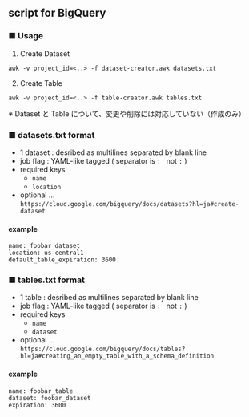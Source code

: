 ## script for BigQuery

### ■ Usage

 1. Create Dataset
```
awk -v project_id=<..> -f dataset-creator.awk datasets.txt
```

 2. Create Table
```
awk -v project_id=<..> -f table-creator.awk tables.txt
```

※ Dataset と Table について、変更や削除には対応していない（作成のみ）

### ■ datasets.txt format

 * 1 dataset : desribed as multilines separated by blank line
 * job flag : YAML-like tagged ( separator is `: ` not `:` )
 * required keys
    * `name`
    * `location`
 * optional ...  
    `https://cloud.google.com/bigquery/docs/datasets?hl=ja#create-dataset`

#### example

```
name: foobar_dataset
location: us-central1
default_table_expiration: 3600
```


### ■ tables.txt format

 * 1 table : desribed as multilines separated by blank line
 * job flag : YAML-like tagged ( separator is `: ` not `:` )
 * required keys
    * `name`
    * `dataset`
 * optional ...  
    `https://cloud.google.com/bigquery/docs/tables?hl=ja#creating_an_empty_table_with_a_schema_definition`

#### example

```
name: foobar_table
dataset: foobar_dataset
expiration: 3600
```

